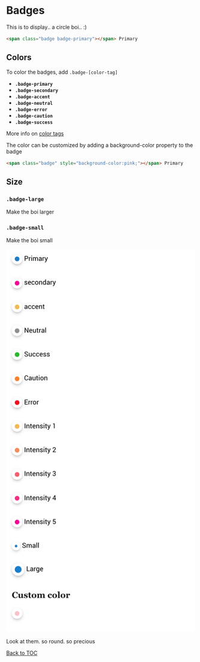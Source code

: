 # Badges

This is to display.. a circle boi.. :)

```html
<span class="badge badge-primary"></span> Primary
```

## Colors

To color the badges, add `.badge-[color-tag]`

- **`.badge-primary`**
- **`.badge-secondary`**
- **`.badge-accent`**
- **`.badge-neutral`**
- **`.badge-error`**
- **`.badge-caution`**
- **`.badge-success`**

More info on [color tags](../scaffolding/colors.md)

The color can be customized by adding a background-color property to the badge

```html
<span class="badge" style="background-color:pink;"></span> Primary
```

## Size

### **`.badge-large`**

Make the boi larger

### **`.badge-small`**

Make the boi small

![](../../images/badge.png)

Look at them. so round. so precious

[Back to TOC](../../../readme.md)
